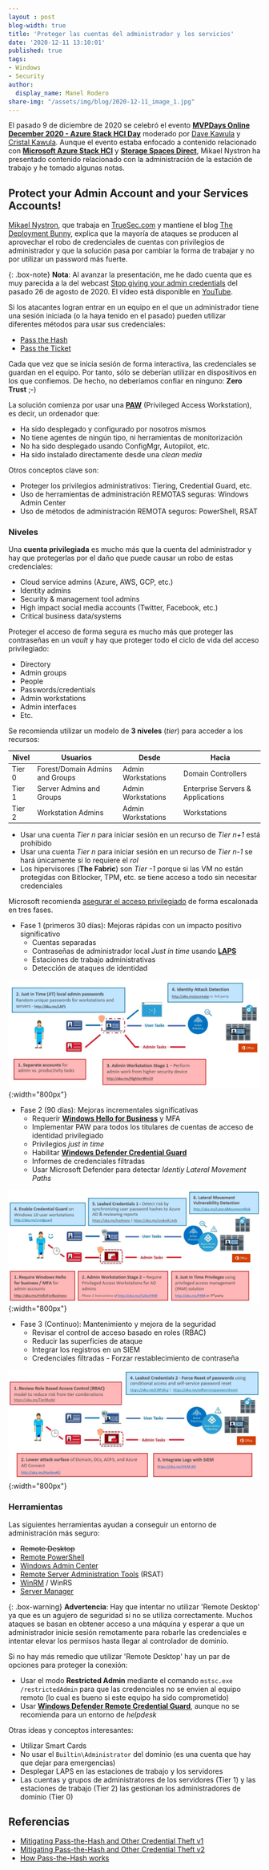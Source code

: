 ```yaml
---
layout : post
blog-width: true
title: 'Proteger las cuentas del administrador y los servicios'
date: '2020-12-11 13:10:01'
published: true
tags:
- Windows
- Security
author:
  display_name: Manel Rodero
share-img: "/assets/img/blog/2020-12-11_image_1.jpg"
---
```


El pasado 9 de diciembre de 2020 se celebró el evento [**MVPDays Online December 2020 - Azure Stack HCI Day**](https://www.youtube.com/watch?v=sZQN-4lykX0) moderado por [Dave Kawula](https://twitter.com/DaveKawula) y [Cristal Kawula](https://twitter.com/SuperCristal1). Aunque el evento estaba enfocado a contenido relacionado con [**Microsoft Azure Stack HCI**](https://docs.microsoft.com/en-us/azure-stack/hci/overview) y [**Storage Spaces Direct**](https://docs.microsoft.com/en-us/windows-server/storage/storage-spaces/storage-spaces-direct-overview), Mikael Nystron ha presentado contenido relacionado con la administración de la estación de trabajo y he tomado algunas notas.

## Protect your Admin Account and your Services Accounts!

[Mikael Nystron](https://twitter.com/mikael_nystrom), que trabaja en [TrueSec.com](https://www.truesec.com/) y mantiene el blog [The Deployment Bunny](https://deploymentbunny.com/), explica que la mayoría de ataques se producen al aprovechar el robo de credenciales de cuentas con privilegios de administrador y que la solución pasa por cambiar la forma de trabajar y no por utilizar un password más fuerte.

{: .box-note}
**Nota**: Al avanzar la presentación, me he dado cuenta que es muy parecida a la del webcast [Stop giving your admin credentials](https://techtalk.truesec.com/webcast/stop-giving-your-admin-credentials-away/) del pasado 26 de agosto de 2020. El vídeo está disponible en [YouTube](https://youtu.be/4hdO47xvGJc).

Si los atacantes logran entrar en un equipo en el que un administrador tiene una sesión iniciada (o la haya tenido en el pasado) pueden utilizar diferentes métodos para usar sus credenciales:

* [Pass the Hash](https://attack.stealthbits.com/pass-the-hash-attack-explained)
* [Pass the Ticket](https://attack.stealthbits.com/pass-the-ticket)

Cada que vez que se inicia sesión de forma interactiva, las credenciales se guardan en el equipo. Por tanto, sólo se deberían utilizar en dispositivos en los que confiemos. De hecho, no deberíamos confiar en ninguno: **Zero Trust** ;-)

La solución comienza por usar una [**PAW**](https://docs.microsoft.com/en-us/windows-server/identity/securing-privileged-access/privileged-access-workstations) (Privileged Access Workstation), es decir, un ordenador que:

* Ha sido desplegado y configurado por nosotros mismos
* No tiene agentes de ningún tipo, ni herramientas de monitorización
* No ha sido desplegado usando ConfigMgr, Autopilot, etc.
* Ha sido instalado directamente desde una _clean media_ 

Otros conceptos clave son:

* Proteger los privilegios administrativos: Tiering, Credential Guard, etc.
* Uso de herramientas de administración REMOTAS seguras: Windows Admin Center
* Uso de métodos de administración REMOTA seguros: PowerShell, RSAT

### Niveles

Una **cuenta privilegiada** es mucho más que la cuenta del administrador y hay que protegerlas por el daño que puede causar un robo de estas credenciales:

* Cloud service admins (Azure, AWS, GCP, etc.)
* Identity admins
* Security & management tool admins
* High impact social media accounts (Twitter, Facebook, etc.)
* Critical business data/systems

Proteger el acceso de forma segura es mucho más que proteger las contraseñas en un _vault_ y hay que proteger todo el ciclo de vida del acceso privilegiado:

* Directory
* Admin groups
* People
* Passwords/credentials
* Admin workstations
* Admin interfaces
* Etc.

Se recomienda utilizar un modelo de **3 niveles** (_tier_) para acceder a los recursos:

| Nivel | Usuarios | Desde | Hacia |
| --- | --- | --- | --- |
| Tier 0 | Forest/Domain Admins and Groups | Admin Workstations | Domain Controllers |
| Tier 1 | Server Admins and Groups | Admin Workstations | Enterprise Servers & Applications |
| Tier 2 | Workstation Admins | Admin Workstations | Workstations |

<p></p>

* Usar una cuenta _Tier n_ para iniciar sesión en un recurso de _Tier n+1_ está prohibido
* Usar una cuenta _Tier n_ para iniciar sesión en un recurso de _Tier n-1_ se hará únicamente si lo requiere el _rol_
* Los hipervisores (**The Fabric**) son _Tier -1_ porque si las VM no están protegidas con Bitlocker, TPM, etc. se tiene acceso a todo sin necesitar credenciales

Microsoft recomienda [asegurar el acceso privilegiado](https://docs.microsoft.com/en-us/windows-server/identity/securing-privileged-access/securing-privileged-access) de forma escalonada en tres fases.

* Fase 1 (primeros 30 días): Mejoras rápidas con un impacto positivo significativo
  * Cuentas separadas
  * Contraseñas de administrador local _Just in time_ usando [**LAPS**](https://stealthbits.com/blog/running-laps-in-the-race-to-security/)
  * Estaciones de trabajo administrativas
  * Detección de ataques de identidad

![PAW Fase 1][1]{:width="800px"}

* Fase 2 (90 días): Mejoras incrementales significativas
  * Requerir [**Windows Hello for Business**](https://docs.microsoft.com/en-us/windows/security/identity-protection/hello-for-business/hello-identity-verification) y MFA
  * Implementar PAW para todos los titulares de cuentas de acceso de identidad privilegiado
  * Privilegios _just in time_
  * Habilitar [**Windows Defender Credential Guard**](https://docs.microsoft.com/en-us/windows/security/identity-protection/credential-guard/credential-guard)
  * Informes de credenciales filtradas
  * Usar Microsoft Defender para detectar _Identiy Lateral Movement Paths_

![PAW Fase 2][2]{:width="800px"}

* Fase 3 (Continuo): Mantenimiento y mejora de la seguridad
  * Revisar el control de acceso basado en roles (RBAC)
  * Reducir las superficies de ataque
  * Integrar los registros en un SIEM
  * Credenciales filtradas - Forzar restablecimiento de contraseña

![PAW Fase 3][3]{:width="800px"}

### Herramientas

Las siguientes herramientas ayudan a conseguir un entorno de administración más seguro:

* ~~Remote Desktop~~
* [Remote PowerShell](https://docs.microsoft.com/en-us/powershell/scripting/learn/remoting/running-remote-command)
* [Windows Admin Center](https://docs.microsoft.com/en-us/windows-server/manage/windows-admin-center/overview)
* [Remote Server Administration Tools](https://docs.microsoft.com/en-us/windows-server/remote/remote-server-administration-tools) (RSAT)
* [WinRM](https://docs.microsoft.com/en-us/windows/win32/winrm/portal) / WinRS
* [Server Manager](https://docs.microsoft.com/en-us/windows-server/administration/server-manager/server-manager)

{: .box-warning}
**Advertencia**: Hay que intentar no utilizar 'Remote Desktop' ya que es un agujero de seguridad si no se utiliza correctamente. Muchos ataques se basan en obtener acceso a una máquina y esperar a que un administrador inicie sesión remotamente para robarle las credenciales e intentar elevar los permisos hasta llegar al controlador de dominio.

Si no hay más remedio que utilizar 'Remote Desktop' hay un par de opciones para proteger la conexión:

* Usar el modo **Restricted Admin** mediante el comando `mstsc.exe /restrictedAdmin` para que las credenciales no se envien al equipo remoto (lo cual es bueno si este equipo ha sido comprometido)
* Usar [**Windows Defender Remote Credential Guard**](https://docs.microsoft.com/en-us/windows/security/identity-protection/remote-credential-guard), aunque no se recomienda para un entorno de _helpdesk_

Otras ideas y conceptos interesantes:

* Utilizar Smart Cards
* No usar el `Builtin\Administrator` del dominio (es una cuenta que hay que dejar para emergencias)
* Desplegar LAPS en las estaciones de trabajo y los servidores
* Las cuentas y grupos de administratores de los servidores (Tier 1) y las estaciones de trabajo (Tier 2) las gestionan los administradores de dominio (Tier 0)

## Referencias

* [Mitigating Pass-the-Hash and Other Credential Theft v1](http://download.microsoft.com/download/7/7/a/77abc5bd-8320-41af-863c-6ecfb10cb4b9/mitigating%20pass-the-hash%20(pth)%20attacks%20and%20other%20credential%20theft%20techniques_english.pdf)
* [Mitigating Pass-the-Hash and Other Credential Theft v2](http://download.microsoft.com/download/7/7/a/77abc5bd-8320-41af-863c-6ecfb10cb4b9/mitigating-pass-the-hash-attacks-and-other-credential-theft-version-2.pdf)
* [How Pass-the-Hash works](http://download.microsoft.com/download/c/3/b/c3bd2d13-fc9b-4fab-a1e7-43fc5de5cfb2/passthehashattack-datasheet.pdf)

[1]: /assets/img/blog/2020-12-11_image_1.jpg "PAW Fase 1"
[2]: /assets/img/blog/2020-12-11_image_2.jpg "PAW Fase 2"
[3]: /assets/img/blog/2020-12-11_image_3.jpg "PAW Fase 3"
